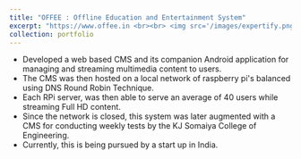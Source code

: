 ```yaml
---
title: "OFFEE : Offline Education and Entertainment System"
excerpt: "https://www.offee.in <br><br> <img src='/images/expertify.png' />"
collection: portfolio
---
```


* Developed a web based CMS and its companion Android application for managing and streaming multimedia content to users.
* The CMS was then hosted on a local network of raspberry pi's balanced using DNS Round Robin Technique.
* Each RPi server, was then able to serve an average of 40 users while streaming Full HD content.
* Since the network is closed, this system was later augmented with a CMS for conducting weekly tests by the KJ Somaiya College of Engineering.
* Currently, this is being pursued by a start up in India.